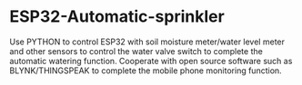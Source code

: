 ESP32-Automatic-sprinkler
==========================
Use PYTHON to control ESP32 with soil moisture meter/water level meter and other sensors to control the water valve switch to complete the automatic watering function. Cooperate with open source software such as BLYNK/THINGSPEAK to complete the mobile phone monitoring function.

